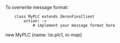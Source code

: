 To overwrite message format:

        class MyPLC extends OmronFinsClient
            action: ->
                # implement your message format here


new MyPLC {name: \io.plc1, io-map}
